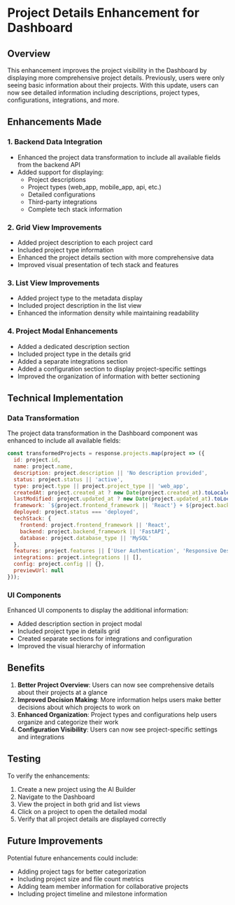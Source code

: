 # Project Details Enhancement for Dashboard

## Overview
This enhancement improves the project visibility in the Dashboard by displaying more comprehensive project details. Previously, users were only seeing basic information about their projects. With this update, users can now see detailed information including descriptions, project types, configurations, integrations, and more.

## Enhancements Made

### 1. Backend Data Integration
- Enhanced the project data transformation to include all available fields from the backend API
- Added support for displaying:
  - Project descriptions
  - Project types (web_app, mobile_app, api, etc.)
  - Detailed configurations
  - Third-party integrations
  - Complete tech stack information

### 2. Grid View Improvements
- Added project description to each project card
- Included project type information
- Enhanced the project details section with more comprehensive data
- Improved visual presentation of tech stack and features

### 3. List View Improvements
- Added project type to the metadata display
- Included project description in the list view
- Enhanced the information density while maintaining readability

### 4. Project Modal Enhancements
- Added a dedicated description section
- Included project type in the details grid
- Added a separate integrations section
- Added a configuration section to display project-specific settings
- Improved the organization of information with better sectioning

## Technical Implementation

### Data Transformation
The project data transformation in the Dashboard component was enhanced to include all available fields:

```javascript
const transformedProjects = response.projects.map(project => ({
  id: project.id,
  name: project.name,
  description: project.description || 'No description provided',
  status: project.status || 'active',
  type: project.type || project.project_type || 'web_app',
  createdAt: project.created_at ? new Date(project.created_at).toLocaleDateString() : 'Unknown',
  lastModified: project.updated_at ? new Date(project.updated_at).toLocaleDateString() : project.created_at ? new Date(project.created_at).toLocaleDateString() : 'Unknown',
  framework: `${project.frontend_framework || 'React'} + ${project.backend_framework || 'FastAPI'}`,
  deployed: project.status === 'deployed',
  techStack: {
    frontend: project.frontend_framework || 'React',
    backend: project.backend_framework || 'FastAPI',
    database: project.database_type || 'MySQL'
  },
  features: project.features || ['User Authentication', 'Responsive Design'],
  integrations: project.integrations || [],
  config: project.config || {},
  previewUrl: null
}));
```

### UI Components
Enhanced UI components to display the additional information:
- Added description section in project modal
- Included project type in details grid
- Created separate sections for integrations and configuration
- Improved the visual hierarchy of information

## Benefits

1. **Better Project Overview**: Users can now see comprehensive details about their projects at a glance
2. **Improved Decision Making**: More information helps users make better decisions about which projects to work on
3. **Enhanced Organization**: Project types and configurations help users organize and categorize their work
4. **Configuration Visibility**: Users can now see project-specific settings and integrations

## Testing

To verify the enhancements:
1. Create a new project using the AI Builder
2. Navigate to the Dashboard
3. View the project in both grid and list views
4. Click on a project to open the detailed modal
5. Verify that all project details are displayed correctly

## Future Improvements

Potential future enhancements could include:
- Adding project tags for better categorization
- Including project size and file count metrics
- Adding team member information for collaborative projects
- Including project timeline and milestone information